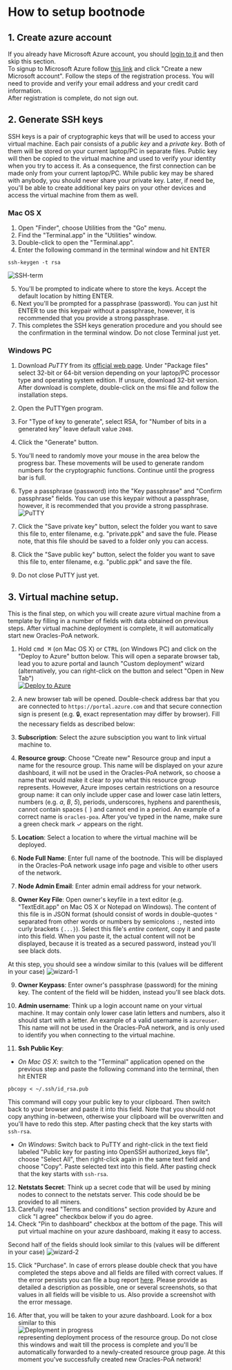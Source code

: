 # How to setup bootnode

## 1. Create azure account
If you already have Microsoft Azure account, you should [login to it](https://login.microsoftonline.com/) and then skip this section.  
To signup to Microsoft Azure follow [this link](https://account.azure.com/signup) and click "Create a new Microsoft account". Follow the steps of the registration process. You will need to provide and verify your email address and your credit card information.  
After registration is complete, do not sign out.

## 2. Generate SSH keys
SSH keys is a pair of cryptographic keys that will be used to access your virtual machine. Each pair consists of a _public key_ and a _private key_. Both of them will be stored on your current laptop/PC in separate files. Public key will then be copied to the virtual machine and used to verify your identity when you try to access it. As a consequence, the first connection can be made only from your current laptop/PC. While public key may be shared with anybody, you should never share your private key. Later, if need be, you'll be able to create additional key pairs on your other devices and access the virtual machine from them as well.

### Mac OS X
1. Open "Finder", choose Utilities from the "Go" menu.
2. Find the "Terminal.app" in the "Utilities" window.
3. Double-click to open the "Terminal.app".
4. Enter the following command in the terminal window and hit ENTER
```
ssh-keygen -t rsa
```
![SSH-term](https://raw.githubusercontent.com/oraclesorg/test-templates/dev/Docs/gen_ssh_term.png)

5. You'll be prompted to indicate where to store the keys. Accept the default location by hitting ENTER.
6. Next you'll be prompted for a passphrase (password). You can just hit ENTER to use this keypair without a passphrase, however, it is recommended that you provide a strong passphrase.
7. This completes the SSH keys generation procedure and you should see the confirmation in the terminal window. Do not close Terminal just yet.

### Windows PC
1. Download _PuTTY_ from its [official web page](https://www.chiark.greenend.org.uk/~sgtatham/putty/latest.html). Under "Package files" select 32-bit or 64-bit version depending on your laptop/PC processor type and operating system edition. If unsure, download 32-bit version. After download is complete, double-click on the msi file and follow the installation steps.
2. Open the PuTTYgen program.
3. For "Type of key to generate", select RSA, for "Number of bits in a generated key" leave default value `2048`. 
4. Click the "Generate" button.
5. You'll need to randomly move your mouse in the area below the progress bar. These movements will be used to generate random numbers for the cryptographic functions. Continue until the progress bar is full.
6. Type a passphrase (password) into the "Key passphrase" and "Confirm passphrase" fields. You can use this keypair without a passphrase, however, it is recommended that you provide a strong passphrase.
![PuTTY](https://raw.githubusercontent.com/oraclesorg/test-templates/dev/Docs/Putty.png)

7. Click the "Save private key" button, select the folder you want to save this file to, enter filename, e.g. "private.ppk" and save the fule. Please note, that this file should be saved to a folder only you can access.
8. Click the "Save public key" button, select the folder you want to save this file to, enter filename, e.g. "public.ppk" and save the file.
9. Do not close PuTTY just yet.

## 3. Virtual machine setup.
This is the final step, on which you will create azure virtual machine from a template by filling in a number of fields with data obtained on previous steps. After virtual machine deployment is complete, it will automatically start new Oracles-PoA network.

1. Hold <kbd>cmd ⌘</kbd> (on Mac OS X) or <kbd>CTRL</kbd> (on Windows PC) and click on the "Deploy to Azure" button below. This will open a separate browser tab, lead you to azure portal and launch "Custom deployment" wizard (alternatively, you can right-click on the button and select "Open in New Tab")  
[![Deploy to Azure](http://azuredeploy.net/deploybutton.png)](https://portal.azure.com/#create/Microsoft.Template/uri/https%3A%2F%2Fraw.githubusercontent.com%2Foraclesorg%2Ftest-templates%2Fdev%2FTestTestNet%2Fbootnode%2Ftemplate.json)

2. A new browser tab will be opened. Double-check address bar that you are connected to `https://portal.azure.com` and that secure connection sign is present (e.g. 🔒, exact representation may differ by browser). Fill the necessary fields as described below:
3. **Subscription**: Select the azure subsciption you want to link virtual machine to.
4. **Resource group**: Choose "Create new" Resource group and input a name for the resource group. This name will be displayed on your azure dashboard, it will not be used in the Oracles-PoA network, so choose a name that would make it clear _to you_ what this resource group represents. However, Azure imposes certain restrictions on a resource group name: it can only include upper case and lower case latin letters, numbers (e.g. _a_, _B_, _5_), periods, underscores, hyphens and parenthesis, cannot contain spaces (` `) and cannot end in a period. An example of a correct name is `oracles-poa`. After you've typed in the name, make sure a green check mark ✓ appears on the right.
5. **Location**: Select a location to where the virtual machine will be deployed.
6. **Node Full Name**: Enter full name of the bootnode. This will be displayed in the Oracles-PoA network usage info page and visible to other users of the network.
7. **Node Admin Email**: Enter admin email address for your network.
8. **Owner Key File**: Open owner's keyfile in a text editor (e.g. "TextEdit.app" on Mac OS X or Notepad on Windows). The content of this file is in JSON format (should consist of words in double-quotes `"` separated from other words or numbers by semicolons `:`, nested into curly brackets `{...}`). Select this file's _entire content_, copy it and paste into this field. When you paste it, the actual content will not be displayed, because it is treated as a secured password, instead you'll see black dots.

At this step, you should see a window similar to this (values will be different in your case)
![wizard-1](https://raw.githubusercontent.com/oraclesorg/test-templates/dev/Docs/deployment1.png)

9. **Owner Keypass**: Enter owner's passphrase (password) for the mining key. The content of the field will be hidden, instead you'll see black dots.
10. **Admin username**: Think up a login account name on your virtual machine. It may contain only lower case latin letters and numbers, also it should start with a letter. An example of a valid username is `azureuser`. This name will not be used in the Oracles-PoA network, and is only used to identify you when connecting to the virtual machine.

11. **Ssh Public Key**:  
* _On Mac OS X_: switch to the "Terminal" application opened on the previous step and paste the following command into the terminal, then hit ENTER
```
pbcopy < ~/.ssh/id_rsa.pub
```
This command will copy your public key to your clipboard. Then switch back to your browser and paste it into this field. Note that you should not copy anything in-between, otherwise your clipboard will be overwritten and you'll have to redo this step. After pasting check that the key starts with `ssh-rsa`.  
* _On Windows_: Switch back to PuTTY and right-click in the text field labeled "Public key for pasting into OpenSSH authorized_keys file", choose "Select All", then right-click again in the same text field and choose "Copy". Paste selected text into this field. After pasting check that the key starts with `ssh-rsa`.

12. **Netstats Secret**: Think up a secret code that will be used by mining nodes to connect to the netstats server. This code should be be provided to all miners.
13. Carefully read "Terms and conditions" section provided by Azure and click "I agree" checkbox below if you do agree.
14. Check "Pin to dashboard" checkbox at the bottom of the page. This will put virtual machine on your azure dashboard, making it easy to access.

Second half of the fields should look similar to this (values will be different in your case)
![wizard-2](https://raw.githubusercontent.com/oraclesorg/test-templates/dev/Ceremony/deployment2.png)

15. Click "Purchase". In case of errors please double check that you have completed the steps above and all fields are filled with correct values. If the error persists you can file a bug report [here](https://github.com/oraclesorg/test-templates/issues/new). Please provide as detailed a description as possible, one or several screenshots, so that values in all fields will be visible to us. Also provide a screenshot with the error message.

16. After that, you will be taken to your azure dashboard. Look for a box similar to this  
![Deployment in progress](https://raw.githubusercontent.com/oraclesorg/test-templates/dev/Ceremony/deploy_new_deployment.png)  
representing deployment process of the resource group. Do not close this windows and wait till the process is complete and you'll be automatically forwarded to a newly-created resource group page. At this moment you've successfully created new Oracles-PoA network!  
